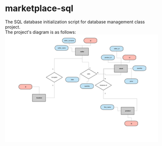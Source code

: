 # marketplace-sql
The SQL database initialization script for database management class project.  
The project's diagram is as follows:  
![Diagram](diagram.png)